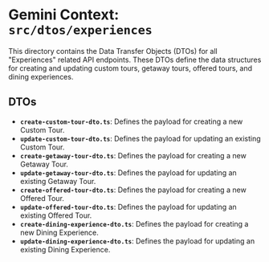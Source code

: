 # Gemini Context: `src/dtos/experiences`

This directory contains the Data Transfer Objects (DTOs) for all "Experiences" related API endpoints. These DTOs define the data structures for creating and updating custom tours, getaway tours, offered tours, and dining experiences.

## DTOs

-   **`create-custom-tour-dto.ts`**: Defines the payload for creating a new Custom Tour.
-   **`update-custom-tour-dto.ts`**: Defines the payload for updating an existing Custom Tour.
-   **`create-getaway-tour-dto.ts`**: Defines the payload for creating a new Getaway Tour.
-   **`update-getaway-tour-dto.ts`**: Defines the payload for updating an existing Getaway Tour.
-   **`create-offered-tour-dto.ts`**: Defines the payload for creating a new Offered Tour.
-   **`update-offered-tour-dto.ts`**: Defines the payload for updating an existing Offered Tour.
-   **`create-dining-experience-dto.ts`**: Defines the payload for creating a new Dining Experience.
-   **`update-dining-experience-dto.ts`**: Defines the payload for updating an existing Dining Experience.

